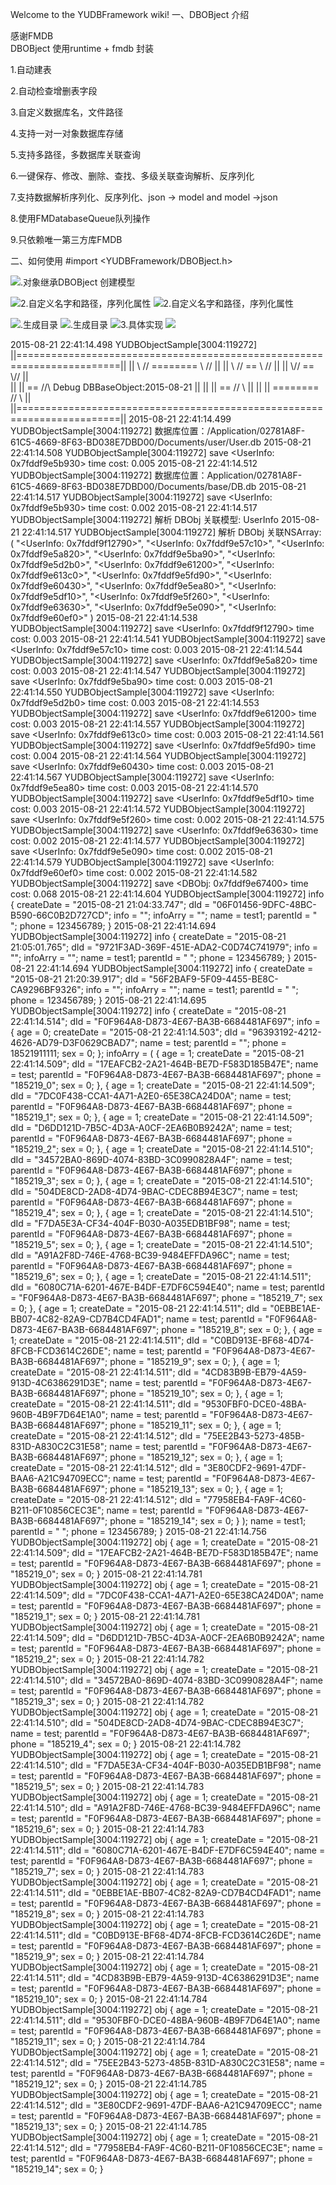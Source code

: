 Welcome to the YUDBFramework wiki!
一、DBOBject 介绍

感谢FMDB  
DBOBject 使用runtime + fmdb 封装

1.自动建表

2.自动检查增删表字段

3.自定义数据库名，文件路径

4.支持一对一对象数据库存储

5.支持多路径，多数据库关联查询

6.一键保存、修改、删除、查找、多级关联查询解析、反序列化

7.支持数据解析序列化、反序列化、json -> model  and  model ->json 

8.使用FMDatabaseQueue队列操作

9.只依赖唯一第三方库FMDB

二、如何使用
#import <YUDBFramework/DBOBject.h>

![.对象继承DBOBject 创建模型](http://static.oschina.net/uploads/space/2015/0821/223509_f4Vw_868062.png)

![2.自定义名字和路径，序列化属性](http://static.oschina.net/uploads/space/2015/0821/223746_K5lO_868062.png)
![2.自定义名字和路径，序列化属性](http://static.oschina.net/uploads/space/2015/0821/223747_rRnF_868062.png)

![.生成目录](http://static.oschina.net/uploads/space/2015/0821/224011_3fPy_868062.png)
![.生成目录](http://static.oschina.net/uploads/space/2015/0821/224013_1aEx_868062.png)
![3.具体实现](http://static.oschina.net/uploads/space/2015/0821/223849_UUZe_868062.png)
![](http://static.oschina.net/uploads/space/2015/0821/224744_ldNG_868062.png)

2015-08-21 22:41:14.498 YUDBObjectSample[3004:119272] 
 ||========================================================================||
 ||        \\    //    ========      \\    //                              ||
 ||         \\  //          ==        \\  //                               ||
 ||          \\//         ==           \\//                                ||   
 ||           ||         ==            //\\  Debug DBBaseObject:2015-08-21 ||
 ||           ||        ==            //  \\                               ||
 ||           ||       ========      //    \\                              ||
 ||========================================================================||
2015-08-21 22:41:14.499 YUDBObjectSample[3004:119272] 数据库位置：/Application/02781A8F-61C5-4669-8F63-BD038E7DBD00/Documents/user/User.db
2015-08-21 22:41:14.508 YUDBObjectSample[3004:119272] save <UserInfo: 0x7fddf9e5b930> time cost: 0.005
2015-08-21 22:41:14.512 YUDBObjectSample[3004:119272] 数据库位置：Application/02781A8F-61C5-4669-8F63-BD038E7DBD00/Documents/base/DB.db
2015-08-21 22:41:14.517 YUDBObjectSample[3004:119272] save <UserInfo: 0x7fddf9e5b930> time cost: 0.002
2015-08-21 22:41:14.517 YUDBObjectSample[3004:119272] 解析 DBObj 关联模型: UserInfo
2015-08-21 22:41:14.517 YUDBObjectSample[3004:119272] 解析 DBObj 关联NSArray: (
    "<UserInfo: 0x7fddf9f12790>",
    "<UserInfo: 0x7fddf9e57c10>",
    "<UserInfo: 0x7fddf9e5a820>",
    "<UserInfo: 0x7fddf9e5ba90>",
    "<UserInfo: 0x7fddf9e5d2b0>",
    "<UserInfo: 0x7fddf9e61200>",
    "<UserInfo: 0x7fddf9e613c0>",
    "<UserInfo: 0x7fddf9e5fd90>",
    "<UserInfo: 0x7fddf9e60430>",
    "<UserInfo: 0x7fddf9e5ea80>",
    "<UserInfo: 0x7fddf9e5df10>",
    "<UserInfo: 0x7fddf9e5f260>",
    "<UserInfo: 0x7fddf9e63630>",
    "<UserInfo: 0x7fddf9e5e090>",
    "<UserInfo: 0x7fddf9e60ef0>"
)
2015-08-21 22:41:14.538 YUDBObjectSample[3004:119272] save <UserInfo: 0x7fddf9f12790> time cost: 0.003
2015-08-21 22:41:14.541 YUDBObjectSample[3004:119272] save <UserInfo: 0x7fddf9e57c10> time cost: 0.003
2015-08-21 22:41:14.544 YUDBObjectSample[3004:119272] save <UserInfo: 0x7fddf9e5a820> time cost: 0.003
2015-08-21 22:41:14.547 YUDBObjectSample[3004:119272] save <UserInfo: 0x7fddf9e5ba90> time cost: 0.003
2015-08-21 22:41:14.550 YUDBObjectSample[3004:119272] save <UserInfo: 0x7fddf9e5d2b0> time cost: 0.003
2015-08-21 22:41:14.553 YUDBObjectSample[3004:119272] save <UserInfo: 0x7fddf9e61200> time cost: 0.003
2015-08-21 22:41:14.557 YUDBObjectSample[3004:119272] save <UserInfo: 0x7fddf9e613c0> time cost: 0.003
2015-08-21 22:41:14.561 YUDBObjectSample[3004:119272] save <UserInfo: 0x7fddf9e5fd90> time cost: 0.004
2015-08-21 22:41:14.564 YUDBObjectSample[3004:119272] save <UserInfo: 0x7fddf9e60430> time cost: 0.003
2015-08-21 22:41:14.567 YUDBObjectSample[3004:119272] save <UserInfo: 0x7fddf9e5ea80> time cost: 0.003
2015-08-21 22:41:14.570 YUDBObjectSample[3004:119272] save <UserInfo: 0x7fddf9e5df10> time cost: 0.003
2015-08-21 22:41:14.572 YUDBObjectSample[3004:119272] save <UserInfo: 0x7fddf9e5f260> time cost: 0.002
2015-08-21 22:41:14.575 YUDBObjectSample[3004:119272] save <UserInfo: 0x7fddf9e63630> time cost: 0.002
2015-08-21 22:41:14.577 YUDBObjectSample[3004:119272] save <UserInfo: 0x7fddf9e5e090> time cost: 0.002
2015-08-21 22:41:14.579 YUDBObjectSample[3004:119272] save <UserInfo: 0x7fddf9e60ef0> time cost: 0.002
2015-08-21 22:41:14.582 YUDBObjectSample[3004:119272] save <DBObj: 0x7fddf9e67400> time cost: 0.068
2015-08-21 22:41:14.604 YUDBObjectSample[3004:119272] info  {
    createDate = "2015-08-21 21:04:33.747";
    dId = "06F01456-9DFC-48BC-B590-66C0B2D727CD";
    info = "";
    infoArry = "";
    name = test1;
    parentId = " ";
    phone = 123456789;
}
2015-08-21 22:41:14.694 YUDBObjectSample[3004:119272] info  {
    createDate = "2015-08-21 21:05:01.765";
    dId = "9721F3AD-369F-451E-ADA2-C0D74C741979";
    info = "";
    infoArry = "";
    name = test1;
    parentId = " ";
    phone = 123456789;
}
2015-08-21 22:41:14.694 YUDBObjectSample[3004:119272] info  {
    createDate = "2015-08-21 21:20:39.917";
    dId = "56F2BAF9-5F09-4455-BE8C-CA9296BF9326";
    info = "";
    infoArry = "";
    name = test1;
    parentId = " ";
    phone = 123456789;
}
2015-08-21 22:41:14.695 YUDBObjectSample[3004:119272] info  {
    createDate = "2015-08-21 22:41:14.514";
    dId = "F0F964A8-D873-4E67-BA3B-6684481AF697";
    info =     {
        age = 0;
        createDate = "2015-08-21 22:41:14.503";
        dId = "96393192-4212-4626-AD79-D3F0629CBAD7";
        name = test;
        parentId = "";
        phone = 18521911111;
        sex = 0;
    };
    infoArry =     (
                {
            age = 1;
            createDate = "2015-08-21 22:41:14.509";
            dId = "17EAFCB2-2A21-464B-BE7D-F583D185B47E";
            name = test;
            parentId = "F0F964A8-D873-4E67-BA3B-6684481AF697";
            phone = "185219_0";
            sex = 0;
        },
                {
            age = 1;
            createDate = "2015-08-21 22:41:14.509";
            dId = "7DC0F438-CCA1-4A71-A2E0-65E38CA24D0A";
            name = test;
            parentId = "F0F964A8-D873-4E67-BA3B-6684481AF697";
            phone = "185219_1";
            sex = 0;
        },
                {
            age = 1;
            createDate = "2015-08-21 22:41:14.509";
            dId = "D6DD121D-7B5C-4D3A-A0CF-2EA6B0B9242A";
            name = test;
            parentId = "F0F964A8-D873-4E67-BA3B-6684481AF697";
            phone = "185219_2";
            sex = 0;
        },
                {
            age = 1;
            createDate = "2015-08-21 22:41:14.510";
            dId = "34572BA0-869D-4074-83BD-3C0990828A4F";
            name = test;
            parentId = "F0F964A8-D873-4E67-BA3B-6684481AF697";
            phone = "185219_3";
            sex = 0;
        },
                {
            age = 1;
            createDate = "2015-08-21 22:41:14.510";
            dId = "504DE8CD-2AD8-4D74-9BAC-CDEC8B94E3C7";
            name = test;
            parentId = "F0F964A8-D873-4E67-BA3B-6684481AF697";
            phone = "185219_4";
            sex = 0;
        },
                {
            age = 1;
            createDate = "2015-08-21 22:41:14.510";
            dId = "F7DA5E3A-CF34-404F-B030-A035EDB1BF98";
            name = test;
            parentId = "F0F964A8-D873-4E67-BA3B-6684481AF697";
            phone = "185219_5";
            sex = 0;
        },
                {
            age = 1;
            createDate = "2015-08-21 22:41:14.510";
            dId = "A91A2F8D-746E-4768-BC39-9484EFFDA96C";
            name = test;
            parentId = "F0F964A8-D873-4E67-BA3B-6684481AF697";
            phone = "185219_6";
            sex = 0;
        },
                {
            age = 1;
            createDate = "2015-08-21 22:41:14.511";
            dId = "6080C71A-6201-467E-B4DF-E7DF6C594E40";
            name = test;
            parentId = "F0F964A8-D873-4E67-BA3B-6684481AF697";
            phone = "185219_7";
            sex = 0;
        },
                {
            age = 1;
            createDate = "2015-08-21 22:41:14.511";
            dId = "0EBBE1AE-BB07-4C82-82A9-CD7B4CD4FAD1";
            name = test;
            parentId = "F0F964A8-D873-4E67-BA3B-6684481AF697";
            phone = "185219_8";
            sex = 0;
        },
                {
            age = 1;
            createDate = "2015-08-21 22:41:14.511";
            dId = "C0BD913E-BF68-4D74-8FCB-FCD3614C26DE";
            name = test;
            parentId = "F0F964A8-D873-4E67-BA3B-6684481AF697";
            phone = "185219_9";
            sex = 0;
        },
                {
            age = 1;
            createDate = "2015-08-21 22:41:14.511";
            dId = "4CD83B9B-EB79-4A59-913D-4C6386291D3E";
            name = test;
            parentId = "F0F964A8-D873-4E67-BA3B-6684481AF697";
            phone = "185219_10";
            sex = 0;
        },
                {
            age = 1;
            createDate = "2015-08-21 22:41:14.511";
            dId = "9530FBF0-DCE0-48BA-960B-4B9F7D64E1A0";
            name = test;
            parentId = "F0F964A8-D873-4E67-BA3B-6684481AF697";
            phone = "185219_11";
            sex = 0;
        },
                {
            age = 1;
            createDate = "2015-08-21 22:41:14.512";
            dId = "75EE2B43-5273-485B-831D-A830C2C31E58";
            name = test;
            parentId = "F0F964A8-D873-4E67-BA3B-6684481AF697";
            phone = "185219_12";
            sex = 0;
        },
                {
            age = 1;
            createDate = "2015-08-21 22:41:14.512";
            dId = "3E80CDF2-9691-47DF-BAA6-A21C94709ECC";
            name = test;
            parentId = "F0F964A8-D873-4E67-BA3B-6684481AF697";
            phone = "185219_13";
            sex = 0;
        },
                {
            age = 1;
            createDate = "2015-08-21 22:41:14.512";
            dId = "77958EB4-FA9F-4C60-B211-0F10856CEC3E";
            name = test;
            parentId = "F0F964A8-D873-4E67-BA3B-6684481AF697";
            phone = "185219_14";
            sex = 0;
        }
    );
    name = test1;
    parentId = " ";
    phone = 123456789;
}
2015-08-21 22:41:14.756 YUDBObjectSample[3004:119272] obj  {
    age = 1;
    createDate = "2015-08-21 22:41:14.509";
    dId = "17EAFCB2-2A21-464B-BE7D-F583D185B47E";
    name = test;
    parentId = "F0F964A8-D873-4E67-BA3B-6684481AF697";
    phone = "185219_0";
    sex = 0;
}
2015-08-21 22:41:14.781 YUDBObjectSample[3004:119272] obj  {
    age = 1;
    createDate = "2015-08-21 22:41:14.509";
    dId = "7DC0F438-CCA1-4A71-A2E0-65E38CA24D0A";
    name = test;
    parentId = "F0F964A8-D873-4E67-BA3B-6684481AF697";
    phone = "185219_1";
    sex = 0;
}
2015-08-21 22:41:14.781 YUDBObjectSample[3004:119272] obj  {
    age = 1;
    createDate = "2015-08-21 22:41:14.509";
    dId = "D6DD121D-7B5C-4D3A-A0CF-2EA6B0B9242A";
    name = test;
    parentId = "F0F964A8-D873-4E67-BA3B-6684481AF697";
    phone = "185219_2";
    sex = 0;
}
2015-08-21 22:41:14.782 YUDBObjectSample[3004:119272] obj  {
    age = 1;
    createDate = "2015-08-21 22:41:14.510";
    dId = "34572BA0-869D-4074-83BD-3C0990828A4F";
    name = test;
    parentId = "F0F964A8-D873-4E67-BA3B-6684481AF697";
    phone = "185219_3";
    sex = 0;
}
2015-08-21 22:41:14.782 YUDBObjectSample[3004:119272] obj  {
    age = 1;
    createDate = "2015-08-21 22:41:14.510";
    dId = "504DE8CD-2AD8-4D74-9BAC-CDEC8B94E3C7";
    name = test;
    parentId = "F0F964A8-D873-4E67-BA3B-6684481AF697";
    phone = "185219_4";
    sex = 0;
}
2015-08-21 22:41:14.782 YUDBObjectSample[3004:119272] obj  {
    age = 1;
    createDate = "2015-08-21 22:41:14.510";
    dId = "F7DA5E3A-CF34-404F-B030-A035EDB1BF98";
    name = test;
    parentId = "F0F964A8-D873-4E67-BA3B-6684481AF697";
    phone = "185219_5";
    sex = 0;
}
2015-08-21 22:41:14.783 YUDBObjectSample[3004:119272] obj  {
    age = 1;
    createDate = "2015-08-21 22:41:14.510";
    dId = "A91A2F8D-746E-4768-BC39-9484EFFDA96C";
    name = test;
    parentId = "F0F964A8-D873-4E67-BA3B-6684481AF697";
    phone = "185219_6";
    sex = 0;
}
2015-08-21 22:41:14.783 YUDBObjectSample[3004:119272] obj  {
    age = 1;
    createDate = "2015-08-21 22:41:14.511";
    dId = "6080C71A-6201-467E-B4DF-E7DF6C594E40";
    name = test;
    parentId = "F0F964A8-D873-4E67-BA3B-6684481AF697";
    phone = "185219_7";
    sex = 0;
}
2015-08-21 22:41:14.783 YUDBObjectSample[3004:119272] obj  {
    age = 1;
    createDate = "2015-08-21 22:41:14.511";
    dId = "0EBBE1AE-BB07-4C82-82A9-CD7B4CD4FAD1";
    name = test;
    parentId = "F0F964A8-D873-4E67-BA3B-6684481AF697";
    phone = "185219_8";
    sex = 0;
}
2015-08-21 22:41:14.783 YUDBObjectSample[3004:119272] obj  {
    age = 1;
    createDate = "2015-08-21 22:41:14.511";
    dId = "C0BD913E-BF68-4D74-8FCB-FCD3614C26DE";
    name = test;
    parentId = "F0F964A8-D873-4E67-BA3B-6684481AF697";
    phone = "185219_9";
    sex = 0;
}
2015-08-21 22:41:14.784 YUDBObjectSample[3004:119272] obj  {
    age = 1;
    createDate = "2015-08-21 22:41:14.511";
    dId = "4CD83B9B-EB79-4A59-913D-4C6386291D3E";
    name = test;
    parentId = "F0F964A8-D873-4E67-BA3B-6684481AF697";
    phone = "185219_10";
    sex = 0;
}
2015-08-21 22:41:14.784 YUDBObjectSample[3004:119272] obj  {
    age = 1;
    createDate = "2015-08-21 22:41:14.511";
    dId = "9530FBF0-DCE0-48BA-960B-4B9F7D64E1A0";
    name = test;
    parentId = "F0F964A8-D873-4E67-BA3B-6684481AF697";
    phone = "185219_11";
    sex = 0;
}
2015-08-21 22:41:14.784 YUDBObjectSample[3004:119272] obj  {
    age = 1;
    createDate = "2015-08-21 22:41:14.512";
    dId = "75EE2B43-5273-485B-831D-A830C2C31E58";
    name = test;
    parentId = "F0F964A8-D873-4E67-BA3B-6684481AF697";
    phone = "185219_12";
    sex = 0;
}
2015-08-21 22:41:14.785 YUDBObjectSample[3004:119272] obj  {
    age = 1;
    createDate = "2015-08-21 22:41:14.512";
    dId = "3E80CDF2-9691-47DF-BAA6-A21C94709ECC";
    name = test;
    parentId = "F0F964A8-D873-4E67-BA3B-6684481AF697";
    phone = "185219_13";
    sex = 0;
}
2015-08-21 22:41:14.785 YUDBObjectSample[3004:119272] obj  {
    age = 1;
    createDate = "2015-08-21 22:41:14.512";
    dId = "77958EB4-FA9F-4C60-B211-0F10856CEC3E";
    name = test;
    parentId = "F0F964A8-D873-4E67-BA3B-6684481AF697";
    phone = "185219_14";
    sex = 0;
}
